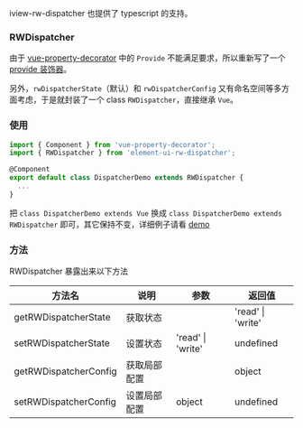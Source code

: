 iview-rw-dispatcher 也提供了 typescript 的支持。

### RWDispatcher

由于 [vue-property-decorator](https://github.com/kaorun343/vue-property-decorator) 中的 `Provide` 不能满足要求，所以重新写了一个 [provide 装饰器](https://github.com/tedtse/iview-rw-dispatcher/blob/master/rw-dispatcher.js#L6-L35)。

另外，`rwDispatcherState`（默认）和 `rwDispatcherConfig` 又有命名空间等多方面考虑，于是就封装了一个 class `RWDispatcher`，直接继承 `Vue`。

### 使用

```js
import { Component } from 'vue-property-decorator';
import { RWDispatcher } from 'element-ui-rw-dispatcher';

@Component
export default class DispatcherDemo extends RWDispatcher {
  ...
}
```

把 `class DispatcherDemo extends Vue` 换成 `class DispatcherDemo extends RWDispatcher` 即可，其它保持不变，详细例子请看 [demo](https://github.com/tedtse/iview-rw-dispatcher-example/tree/master/ts)

### 方法

RWDispatcher 暴露出来以下方法

| 方法名 | 说明 | 参数 | 返回值 |
| ---- | -------- | ---- | ---- |
| getRWDispatcherState | 获取状态 | | 'read' \| 'write' |
| setRWDispatcherState | 设置状态 | 'read' \| 'write' | undefined |
| getRWDispatcherConfig | 获取局部配置 | | object |
| setRWDispatcherConfig | 设置局部配置 | object | undefined |